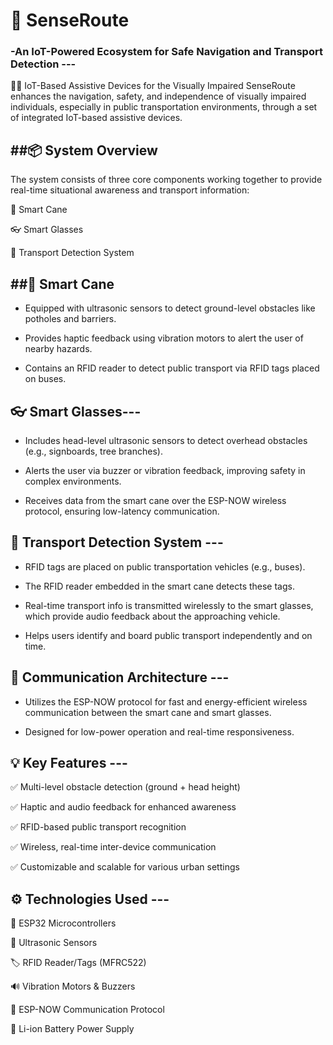
# 🚏 SenseRoute
 ### -An IoT-Powered Ecosystem for Safe Navigation and Transport Detection ---
🚶‍♂️ IoT-Based Assistive Devices for the Visually Impaired
SenseRoute enhances the navigation, safety, and independence of visually impaired individuals, especially in public transportation environments, through a set of integrated IoT-based assistive devices.

##📦 System Overview
---

The system consists of three core components working together to provide real-time situational awareness and transport information:

🦯 Smart Cane

👓 Smart Glasses

🚌 Transport Detection System

##🦯 Smart Cane
---

 - Equipped with ultrasonic sensors to detect ground-level obstacles like potholes and barriers.

 - Provides haptic feedback using vibration motors to alert the user of nearby hazards.

 - Contains an RFID reader to detect public transport via RFID tags placed on buses.

## 👓 Smart Glasses---
 - Includes head-level ultrasonic sensors to detect overhead obstacles (e.g., signboards, tree branches).

 - Alerts the user via buzzer or vibration feedback, improving safety in complex environments.

 - Receives data from the smart cane over the ESP-NOW wireless protocol, ensuring low-latency communication.

## 🚌 Transport Detection System ---
 - RFID tags are placed on public transportation vehicles (e.g., buses).

 - The RFID reader embedded in the smart cane detects these tags.

 - Real-time transport info is transmitted wirelessly to the smart glasses, which provide audio feedback about the approaching vehicle.

 - Helps users identify and board public transport independently and on time.

## 🔗 Communication Architecture ---
 - Utilizes the ESP-NOW protocol for fast and energy-efficient wireless communication between the smart cane and smart glasses.

 - Designed for low-power operation and real-time responsiveness.

## 💡 Key Features ---
✅ Multi-level obstacle detection (ground + head height)

✅ Haptic and audio feedback for enhanced awareness

✅ RFID-based public transport recognition

✅ Wireless, real-time inter-device communication

✅ Customizable and scalable for various urban settings

## ⚙️ Technologies Used ---
🔌 ESP32 Microcontrollers

📡 Ultrasonic Sensors

🏷️ RFID Reader/Tags (MFRC522)

🔊 Vibration Motors & Buzzers

📶 ESP-NOW Communication Protocol

🔋 Li-ion Battery Power Supply
